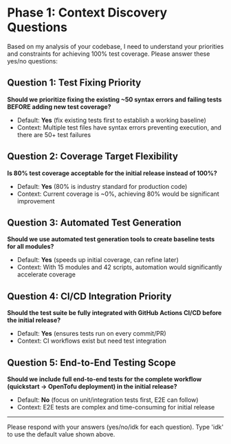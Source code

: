 # Phase 1: Context Discovery Questions

Based on my analysis of your codebase, I need to understand your priorities and constraints for achieving 100% test coverage. Please answer these yes/no questions:

## Question 1: Test Fixing Priority
**Should we prioritize fixing the existing ~50 syntax errors and failing tests BEFORE adding new test coverage?**
- Default: **Yes** (fix existing tests first to establish a working baseline)
- Context: Multiple test files have syntax errors preventing execution, and there are 50+ test failures

## Question 2: Coverage Target Flexibility  
**Is 80% test coverage acceptable for the initial release instead of 100%?**
- Default: **Yes** (80% is industry standard for production code)
- Context: Current coverage is ~0%, achieving 80% would be significant improvement

## Question 3: Automated Test Generation
**Should we use automated test generation tools to create baseline tests for all modules?**
- Default: **Yes** (speeds up initial coverage, can refine later)
- Context: With 15 modules and 42 scripts, automation would significantly accelerate coverage

## Question 4: CI/CD Integration Priority
**Should the test suite be fully integrated with GitHub Actions CI/CD before the initial release?**
- Default: **Yes** (ensures tests run on every commit/PR)
- Context: CI workflows exist but need test integration

## Question 5: End-to-End Testing Scope
**Should we include full end-to-end tests for the complete workflow (quickstart → OpenTofu deployment) in the initial release?**
- Default: **No** (focus on unit/integration tests first, E2E can follow)
- Context: E2E tests are complex and time-consuming for initial release

---

Please respond with your answers (yes/no/idk for each question). Type 'idk' to use the default value shown above.